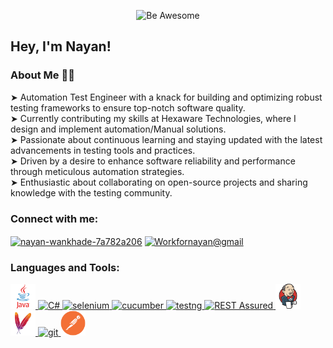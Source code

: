 <p align="center">
  <img src="https://c4.wallpaperflare.com/wallpaper/967/89/86/minimalism-code-quote-text-wallpaper-preview.jpg" alt="Be Awesome" style="width: 50%; height: 50; max-width: 1600px; max-height: 1600px;" />
</p>


## Hey, I'm Nayan!

### About Me 👩‍💻
➤ Automation Test Engineer with a knack for building and optimizing robust testing frameworks to ensure top-notch software quality. </br>
➤ Currently contributing my skills at Hexaware Technologies, where I design and implement automation/Manual solutions. </br>
➤ Passionate about continuous learning and staying updated with the latest advancements in testing tools and practices. </br>
➤ Driven by a desire to enhance software reliability and performance through meticulous automation strategies. </br>
➤ Enthusiastic about collaborating on open-source projects and sharing knowledge with the testing community. </br>

<h3 align="left">Connect with me:</h3>
<p align="left">
<a href="https://www.linkedin.com/in/nayan-wankhade-7a782a206/" target="blank"><img align="center" src="https://www.svgrepo.com/show/110195/linkedin.svg" alt="nayan-wankhade-7a782a206" height="30" width="40" /></a>
<a href="mailto:Workfornayan@gmail"><img align="center" src="https://www.svgrepo.com/show/349379/gmail-old.svg" alt="Workfornayan@gmail" height="30" width="40" /></a>
</p>

<h3 align="left">Languages and Tools:</h3>
<p align="left">
  <a href="https://www.java.com/" target="_blank" rel="noreferrer"> <img src="https://raw.githubusercontent.com/devicons/devicon/master/icons/java/java-original-wordmark.svg" alt="java" width="40" height="40"/> </a>
   <a href="https://docs.microsoft.com/en-us/dotnet/csharp/" target="_blank" rel="noreferrer"> <img src="https://cdn.worldvectorlogo.com/logos/c--4.svg" alt="C#" width="40" height="40"/> </a>
  <a href="https://www.selenium.dev/" target="_blank" rel="noreferrer"> <img src="https://seeklogo.com/images/S/selenium-logo-A1B53CEFB0-seeklogo.com.png" alt="selenium" width="40" height="40"/> </a>
  <a href="https://cucumber.io/" target="_blank" rel="noreferrer"> <img src="https://icon.icepanel.io/Technology/svg/Cucumber.svg" alt="cucumber" width="40" height="40"/> </a>
  <a href="https://testng.org/" target="_blank" rel="noreferrer"> <img src="https://qatestlab.com/assets/Uploads/testng1.png" alt="testng" width="40" height="40"/> </a>
   <a href="https://rest-assured.io/" target="_blank" rel="noreferrer"> <img src="https://rest-assured.io/img/logo-transparent.png" alt="REST Assured" width="40" height="40"/> </a>
  <a href="https://www.jenkins.io/" target="_blank" rel="noreferrer"> <img src="https://raw.githubusercontent.com/devicons/devicon/master/icons/jenkins/jenkins-original.svg" alt="jenkins" width="40" height="40"/> </a>
  <a href="https://maven.apache.org/" target="_blank" rel="noreferrer"> <img src="https://raw.githubusercontent.com/devicons/devicon/master/icons/maven/maven-original.svg" alt="maven" width="40" height="40"/> </a>
  <a href="https://git-scm.com/" target="_blank" rel="noreferrer"> <img src="https://www.vectorlogo.zone/logos/git-scm/git-scm-icon.svg" alt="git" width="40" height="40"/> </a>
  <a href="https://www.postman.com/" target="_blank" rel="noreferrer"> <img src="https://raw.githubusercontent.com/devicons/devicon/master/icons/postman/postman-original.svg" alt="postman" width="40" height="40"/> </a>
</p>

